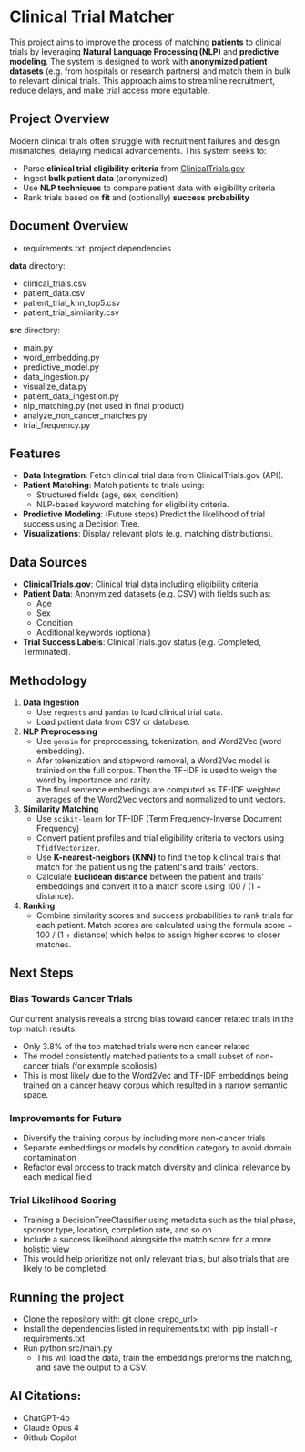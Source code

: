 # Clinical Trial Matcher

This project aims to improve the process of matching **patients** to clinical trials by leveraging **Natural Language Processing (NLP)** and **predictive modeling**. The system is designed to work with **anonymized patient datasets** (e.g. from hospitals or research partners) and match them in bulk to relevant clinical trials. This approach aims to streamline recruitment, reduce delays, and make trial access more equitable.

## Project Overview

Modern clinical trials often struggle with recruitment failures and design mismatches, delaying medical advancements. This system seeks to:

- Parse **clinical trial eligibility criteria** from [ClinicalTrials.gov](https://clinicaltrials.gov/)
- Ingest **bulk patient data** (anonymized)
- Use **NLP techniques** to compare patient data with eligibility criteria
- Rank trials based on **fit** and (optionally) **success probability**

## Document Overview
- requirements.txt: project dependencies

**data** directory:
  - clinical_trials.csv
  - patient_data.csv
  - patient_trial_knn_top5.csv
  - patient_trial_similarity.csv

**src** directory:
- main.py
- word_embedding.py
- predictive_model.py
- data_ingestion.py
- visualize_data.py
- patient_data_ingestion.py
- nlp_matching.py (not used in final product)
- analyze_non_cancer_matches.py
- trial_frequency.py

## Features

- **Data Integration**: Fetch clinical trial data from ClinicalTrials.gov (API).
- **Patient Matching**: Match patients to trials using:
  - Structured fields (age, sex, condition)
  - NLP-based keyword matching for eligibility criteria.
- **Predictive Modeling**: (Future steps) Predict the likelihood of trial success using a Decision Tree. 
- **Visualizations**: Display relevant plots (e.g. matching distributions).

## Data Sources

- **ClinicalTrials.gov**: Clinical trial data including eligibility criteria.
- **Patient Data**: Anonymized datasets (e.g. CSV) with fields such as:
  - Age
  - Sex
  - Condition
  - Additional keywords (optional)
- **Trial Success Labels**: ClinicalTrials.gov status (e.g. Completed, Terminated).

## Methodology

1. **Data Ingestion**
   - Use `requests` and `pandas` to load clinical trial data.
   - Load patient data from CSV or database.
2. **NLP Preprocessing**
   - Use `gensim` for preprocessing, tokenization, and Word2Vec (word embedding).
   - Afer tokenization and stopword removal, a Word2Vec model is trainied on the full corpus. Then the TF-IDF is used to weigh the word by importance and rarity.
   - The final sentence embedings are computed as TF-IDF weighted averages of the Word2Vec vectors and normalized to unit vectors. 
3. **Similarity Matching**
   - Use `scikit-learn` for TF-IDF (Term Frequency-Inverse Document Frequency)
   - Convert patient profiles and trial eligibility criteria to vectors using `TfidfVectorizer`.
   - Use **K-nearest-neigbors (KNN)** to find the top k clincal trails that match for the patient using the patient's and trails' vectors.
   - Calculate **Euclidean distance** between the patient and trails' embeddings and convert it to a match score using 100 / (1 + distance).
4. **Ranking**
   - Combine similarity scores and success probabilities to rank trials for each patient. Match scores are calculated using the formula score = 100 / (1 + distance) which helps to assign higher scores to closer matches.

## Next Steps

### Bias Towards Cancer Trials
Our current analysis reveals a strong bias toward cancer related trials in the top match results:
- Only 3.8% of the top matched trials were non cancer related
- The model consistently matched patients to a small subset of non-cancer trials (for example scoliosis)
- This is most likely due to the Word2Vec and TF-IDF embeddings being trained on a cancer heavy corpus which resulted in a narrow semantic space.

### Improvements for Future
- Diversify the training corpus by including more non-cancer trials
- Separate embeddings or models by condition category to avoid domain contamination
- Refactor eval process to track match diversity and clinical relevance by each medical field

### Trial Likelihood Scoring 
- Training a DecisionTreeClassifier using metadata such as the trial phase, sponsor type, location, completion rate, and so on
- Include a success likelihood alongside the match score for a more holistic view
- This would help prioritize not only relevant trials, but also trials that are likely to be completed.

## Running the project
- Clone the repository with: git clone <repo_url>
- Install the dependencies listed in requirements.txt with: pip install -r requirements.txt 
- Run python src/main.py
  - This will load the data, train the embeddings preforms the matching, and save the output to a CSV.

## AI Citations:
- ChatGPT-4o
- Claude Opus 4
- Github Copilot
